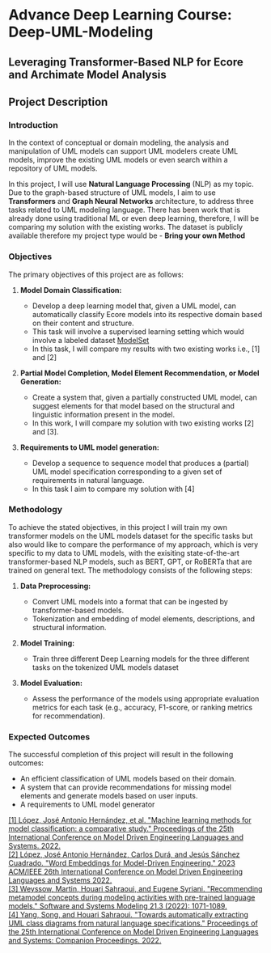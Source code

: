 # Advance Deep Learning Course: Deep-UML-Modeling

## Leveraging Transformer-Based NLP for Ecore and Archimate Model Analysis

## Project Description

### Introduction

In the context of conceptual or domain modeling, the analysis and manipulation of UML models can support UML modelers create UML models, improve the existing UML models or even search within a repository of UML models.

In this project, I will use **Natural Language Processing** (NLP) as my topic. Due to the graph-based structure of UML models, I aim to use **Transformers** and **Graph Neural Networks** architecture, to address three tasks related to UML modeling language.
There has been work that is already done using traditional ML or even deep learning, therefore, I will be comparing my solution with the existing works.
The dataset is publicly available therefore my project type would be - **Bring your own Method**

### Objectives

The primary objectives of this project are as follows:

1. **Model Domain Classification:**

   - Develop a deep learning model that, given a UML model, can automatically classify Ecore models into its respective domain based on their content and structure.
   - This task will involve a supervised learning setting which would involve a labeled dataset [ModelSet](https://github.com/modelset/modelset-dataset)
   - In this task, I will compare my results with two existing works i.e., [1] and [2]
2. **Partial Model Completion, Model Element Recommendation, or Model Generation:**

   - Create a system that, given a partially constructed UML model, can suggest elements for that model based on the structural and linguistic information present in the model.
   - In this work, I will compare my solution with two existing works [2] and [3].
3. **Requirements to UML model generation:**

   - Develop a sequence to sequence model that produces a (partial) UML model specification corresponding to a given set of requirements in natural language.
   - In this task I aim to compare my solution with [4]

### Methodology

To achieve the stated objectives, in this project I will train my own transformer models on the UML models dataset for the specific tasks but also would like to compare the performance of my approach, which is very specific to my data to UML models, with the exisiting state-of-the-art transformer-based NLP models, such as BERT, GPT, or RoBERTa that are trained on general text. The methodology consists of the following steps:

1. **Data Preprocessing:**

   - Convert UML models into a format that can be ingested by transformer-based models.
   - Tokenization and embedding of model elements, descriptions, and structural information.
2. **Model Training:**

   - Train three different Deep Learning models for the three different tasks on the tokenized UML models dataset
3. **Model Evaluation:**

   - Assess the performance of the models using appropriate evaluation metrics for each task (e.g., accuracy, F1-score, or ranking metrics for recommendation).

### Expected Outcomes

The successful completion of this project will result in the following outcomes:

- An efficient classification of UML models based on their domain.
- A system that can provide recommendations for missing model elements and generate models based on user inputs.
- A requirements to UML model generator

[[1] López, José Antonio Hernández, et al. &#34;Machine learning methods for model classification: a comparative study.&#34; Proceedings of the 25th International Conference on Model Driven Engineering Languages and Systems. 2022.](https://dl.acm.org/doi/pdf/10.1145/3550355.3552461) <br/>
[[2] López, José Antonio Hernández, Carlos Durá, and Jesús Sánchez Cuadrado. &#34;Word Embeddings for Model-Driven Engineering.&#34; 2023 ACM/IEEE 26th International Conference on Model Driven Engineering Languages and Systems 2022.](https://jesusc.github.io/papers/models23-worde4mde.pdf) <br/>
[[3] Weyssow, Martin, Houari Sahraoui, and Eugene Syriani. &#34;Recommending metamodel concepts during modeling activities with pre-trained language models.&#34; Software and Systems Modeling 21.3 (2022): 1071-1089.](https://link.springer.com/article/10.1007/s10270-022-00975-5) <br/>
[[4] Yang, Song, and Houari Sahraoui. &#34;Towards automatically extracting UML class diagrams from natural language specifications.&#34; Proceedings of the 25th International Conference on Model Driven Engineering Languages and Systems: Companion Proceedings. 2022.](https://dl.acm.org/doi/pdf/10.1145/3550356.3561592) <br/>
